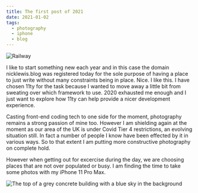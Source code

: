 ```yaml
---
title: The first post of 2021
date: 2021-01-02
tags:
  - photography
  - iphone
  - blog
---
```

![Railway](/images/da40d4fe-15af-4169-b682-88f86c492576_1_201_a.jpeg "Railway")

I like to start something new each year and in this case the domain nicklewis.blog was registered today for the sole purpose of having a place to just write without many constraints being in place. Nice. I like this. I have chosen 11ty for the task because I wanted to move away a little bit from sweating over which framework to use. 2020 exhausted me enough and I just want to explore how 11ty can help provide a nicer development experience.

Casting front-end coding tech to one side for the moment, photography remains a strong passion of mine too. However I am shielding again at the moment as our area of the UK is under Covid Tier 4 restrictions, an evolving situation still. In fact a number of people I know have been effected by it in various ways. So to that extent I am putting more constructive photography on complete hold.

However when getting out for excercise during the day, we are choosing places that are not over populated or busy. I am finding the time to take some photos with my iPhone 11 Pro Max. 

![The top of a grey concrete building with a blue sky in the background](/images/979F57F3-9367-479C-900E-EAFCBD1E4367_1_105_c.jpeg "Old buildings near Farnborough North Train Station")